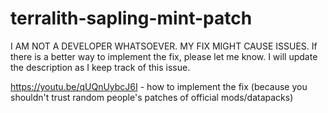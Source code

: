 # terralith-sapling-mint-patch
I AM NOT A DEVELOPER WHATSOEVER. MY FIX MIGHT CAUSE ISSUES. If there is a better way to implement the fix, please let me know. I will update the description as I keep track of this issue.

https://youtu.be/qUQnUybcJ6I - how to implement the fix (because you shouldn't trust random people's patches of official mods/datapacks)
